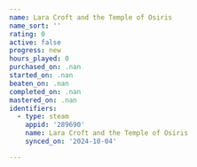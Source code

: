 ```yaml
---
name: Lara Croft and the Temple of Osiris
name_sort: ''
rating: 0
active: false
progress: new
hours_played: 0
purchased_on: .nan
started_on: .nan
beaten_on: .nan
completed_on: .nan
mastered_on: .nan
identifiers:
  - type: steam
    appid: '289690'
    name: Lara Croft and the Temple of Osiris
    synced_on: '2024-10-04'

---
```

